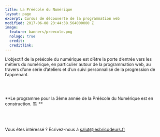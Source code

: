 ```yaml
---
title: La Préécole du Numérique
layout: page
excerpt: Cursus de découverte de la programmation web
modified: 2017-06-08 23:44:38.564000000 Z
image:
  feature: banners/preecole.png
  nologo: true
  credit: 
  creditlink: 
---
```


L’objectif de la préécole du numérique est d’être la porte d’entrée vers les métiers du numérique, en particulier autour de la programmation web, au travers d’une série d’ateliers et d’un suivi personnalisé de la progression de l’apprenant.

<br><br>

**Le programme pour la 3ème année de la Préécole du Numérique est en construction. 🏗️ **

<br><br>

Vous êtes intéressé ? Ecrivez-nous à <a href="mailto:salut+preecole@lesbricodeurs.fr?Subject=Pr%C3%A9%C3%A9cole%20du%20Num%C3%A9rique" target="_top">salut@lesbricodeurs.fr</a>  

